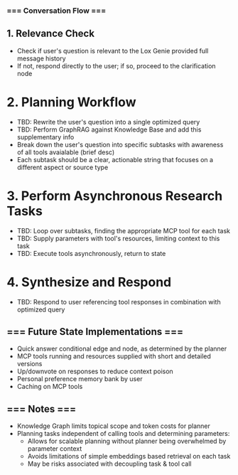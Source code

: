 ### === Conversation Flow ===

## 1. Relevance Check
 - Check if user's question is relevant to the Lox Genie provided full message history
 - If not, respond directly to the user; if so, proceed to the clarification node

# 2. Planning Workflow
- TBD: Rewrite the user's question into a single optimized query
- TBD: Perform GraphRAG against Knowledge Base and add this supplementary info
- Break down the user's question into specific subtasks with awareness of all tools avaialable (brief desc)
- Each subtask should be a clear, actionable string that focuses on a different aspect or source type

# 3. Perform Asynchronous Research Tasks
- TBD: Loop over subtasks, finding the appropriate MCP tool for each task
- TBD: Supply parameters with tool's resources, limiting context to this task
- TBD: Execute tools asynchronously, return to state

# 4. Synthesize and Respond
- TBD: Respond to user referencing tool responses in combination with optimized query

## === Future State Implementations ===
- Quick answer conditional edge and node, as determined by the planner
- MCP tools running and resources supplied with short and detailed versions
- Up/downvote on responses to reduce context poison
- Personal preference memory bank by user
- Caching on MCP tools 

## === Notes ===
- Knowledge Graph limits topical scope and token costs for planner
- Planning tasks independent of calling tools and determining parameters:
  - Allows for scalable planning without planner being overwhelmed by parameter context
  - Avoids limitations of simple embeddings based retrieval on each task
  - May be risks associated with decoupling task & tool call